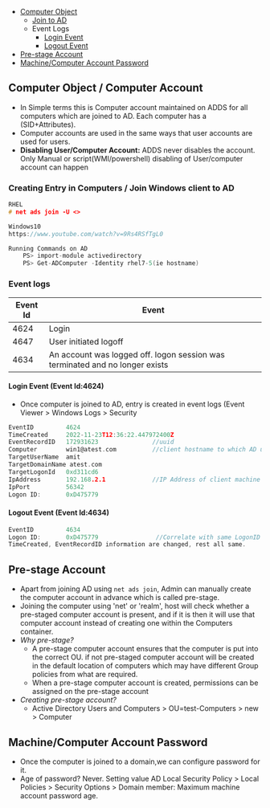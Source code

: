 - [Computer Object](#co)
    - [Join to AD](#j)
    - Event Logs
        - [Login Event](#login)
        - [Logout Event](#logout)
- [Pre-stage Account](#pre)
- [Machine/Computer Account Password](#acc)


<a name=co></a>
## Computer Object / Computer Account
- In Simple terms this is Computer account maintained on ADDS for all computers which are joined to AD. Each computer has a (SID+Attributes).
- Computer accounts are used in the same ways that user accounts are used for users.
- **Disabling User/Computer Account:** ADDS never disables the account. Only Manual or script(WMI/powershell) disabling of User/computer account can happen

<a name=j></a>
### Creating Entry in Computers / Join Windows client to AD
```c
RHEL
# net ads join -U <>

Windows10
https://www.youtube.com/watch?v=9Rs4RSfTgL0

Running Commands on AD
    PS> import-module activedirectory
    PS> Get-ADComputer -Identity rhel7-5(ie hostname)
```

### Event logs
|Event Id|Event|
|---|---|
|4624|Login|
|4647|User initiated logoff|
|4634|An account was logged off. logon session was terminated and no longer exists|

<a name=login></a>
#### Login Event (Event Id:4624)
- Once computer is joined to AD, entry is created in event logs (Event Viewer > Windows Logs > Security 
```c
EventID         4624
TimeCreated     2022-11-23T12:36:22.447972400Z
EventRecordID   172931623               //uuid
Computer        win1@atest.com          //client hostname to which AD user logged in
TargetUserName  amit
TargetDomainName atest.com
TargetLogonId   0xd311cd6
IpAddress       192.168.2.1             //IP Address of client machine
IpPort          56342
Logon ID:		0xD475779
```

<a name=logout></a>
#### Logout Event (Event Id:4634)
```c
EventID         4634
Logon ID:		0xD475779                //Correlate with same LogonID for login event
TimeCreated, EventRecordID information are changed, rest all same.
```

<a name=pre></a>
## Pre-stage Account
- Apart from joining AD using `net ads join`, Admin can manually create the computer account in advance which is called pre-stage.
- Joining the computer using 'net' or 'realm', host will check whether a pre-staged computer account is present, and if it is then it will use that computer account instead of creating one within the Computers container.
- _Why pre-stage?_
  - A pre-stage computer account ensures that the computer is put into the correct OU. if not pre-staged computer account will be created in the default location of computers which may have different Group policies from what are required.
  - When a pre-stage computer account is created, permissions can be assigned on the pre-stage account
- _Creating pre-stage account?_
  - Active Directory Users and Computers > OU=test-Computers > new > Computer

<a name=pass></a>
## Machine/Computer Account Password
- Once the computer is joined to a domain,we can configure password for it. 
- Age of password? Never. Setting value AD Local Security Policy > Local Policies > Security Options > Domain member: Maximum machine account password age.
